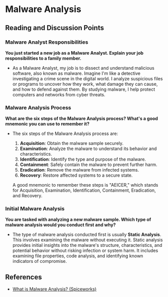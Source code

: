 # Malware Analysis

## Reading and Discussion Points

### Malware Analyst Responsibilities
**You just started a new job as a Malware Analyst. Explain your job responsibilities to a family member.**
- As a Malware Analyst, my job is to dissect and understand malicious software, also known as malware. Imagine I'm like a detective investigating a crime scene in the digital world. I analyze suspicious files or programs to uncover how they work, what damage they can cause, and how to defend against them. By studying malware, I help protect computers and networks from cyber threats.

### Malware Analysis Process
**What are the six steps of the Malware Analysis process? What's a good mnemonic you can use to remember it?**
- The six steps of the Malware Analysis process are:
  1. **Acquisition**: Obtain the malware sample securely.
  2. **Examination**: Analyze the malware to understand its behavior and characteristics.
  3. **Identification**: Identify the type and purpose of the malware.
  4. **Containment**: Safely contain the malware to prevent further harm.
  5. **Eradication**: Remove the malware from infected systems.
  6. **Recovery**: Restore affected systems to a secure state.

  A good mnemonic to remember these steps is "AEICER," which stands for Acquisition, Examination, Identification, Containment, Eradication, and Recovery.

### Initial Malware Analysis
**You are tasked with analyzing a new malware sample. Which type of malware analysis would you conduct first and why?**
- The type of malware analysis conducted first is usually **Static Analysis**. This involves examining the malware without executing it. Static analysis provides initial insights into the malware's structure, characteristics, and potential behavior without risking infection or system harm. It includes examining file properties, code analysis, and identifying known indicators of compromise.

## References
- [What is Malware Analysis? (Spiceworks)](https://www.spiceworks.com/it-security/data-security/articles/what-is-malware-analysis-definition-types-stages-best-practices/)
